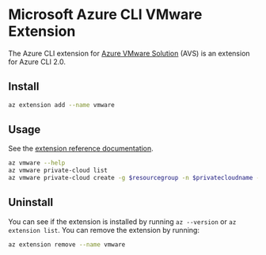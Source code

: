 # Microsoft Azure CLI VMware Extension #

The Azure CLI extension for [Azure VMware Solution](https://docs.microsoft.com/azure/azure-vmware/) (AVS) is an extension for Azure CLI 2.0.

## Install
``` sh
az extension add --name vmware
```

## Usage
See the [extension reference documentation](https://docs.microsoft.com/cli/azure/vmware).

``` sh
az vmware --help
az vmware private-cloud list
az vmware private-cloud create -g $resourcegroup -n $privatecloudname --location $location --cluster-size 3 --network-block 10.175.0.0/22
```

## Uninstall
You can see if the extension is installed by running `az --version` or `az extension list`. You can remove the extension by running:
``` sh
az extension remove --name vmware
```
